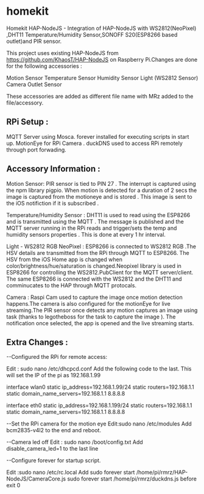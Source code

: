 # homekit

Homekit HAP-NodeJS - Integration of HAP-NodeJS with WS2812(NeoPixel) ,DHT11 Temperature/Humidity Sensor,SONOFF S20(ESP8266 based outlet)and PIR sensor.

This project uses existing HAP-NodeJS from https://github.com/KhaosT/HAP-NodeJS on Raspberry Pi.Changes are done for the following accessories :

Motion Sensor
Temperature Sensor
Humidity Sensor
Light (WS2812 Sensor)
Camera
Outlet Sensor

These accessories are added as different file name with MRz added to the file/accessory.

RPi Setup :
------------
MQTT Server using Mosca.
forever installed for executing scripts in start up.
MotionEye for RPi Camera .
duckDNS used to access RPi remotely through port forwading.


Accessory Information :
---------------------
Motion Sensor:
PIR sensor is tied to PIN 27 . The interrupt is captured using the npm library pigpio. When motion is detected for a duration of 2 secs the image is captured from the motioneye and is stored . This image is sent to the iOS notifiction if it is subscribed .

Temperature/Humidity Sensor :
DHT11 is used to read using the ESP8266 and is transmitted using the MQTT . The message is published and the MQTT server running in the RPi reads and trigger/sets the temp and humidity sensors properties . This is done at every 1 hr interval.

Light - WS2812 RGB NeoPixel :
ESP8266 is connected to WS2812 RGB .The HSV details are transmitted from the RPi through MQTT to ESP8266. The HSV from the iOS Home app is changed when color/brightness/hue/saturation is changed.Neopixel library is used in ESP8266 for controlling the WS2812.PubClient for the MQTT server/client. The same ESP8266 is connected with the WS2812 and the DHT11 and comminucates to the HAP through MQTT protocals.

Camera :
Raspi Cam used to capture the image once motion detection happens.The camera is also configured for the motionEye for live streaming.The PIR sensor once detects any motion captures an image using task (thanks to legotheboss for the task to capture the image ). The notification once selected, the app is opened and the live streaming starts.


Extra Changes :
----------------

--Configured the RPi for remote access:

Edit : sudo nano /etc/dhcpcd.conf
Add the following code to the last. This will set the IP of the pi as 192.168.1.99

interface wlan0
static ip_address=192.168.1.99/24
static routers=192.168.1.1
static domain_name_servers=192.168.1.1 8.8.8.8

interface eth0
static ip_address=192.168.1.199/24
static routers=192.168.1.1
static domain_name_servers=192.168.1.1 8.8.8.8

--Set the RPi camera for the motion eye
Edit:sudo nano /etc/modules
Add bcm2835-v4l2 to the end 
and reboot. 

--Camera led off 
Edit : sudo nano /boot/config.txt
Add 
disable_camera_led=1 
to the last line 

--Configure forever for startup script.

Edit :sudo nano /etc/rc.local 
Add 
sudo forever start /home/pi/rmrz/HAP-NodeJS/CameraCore.js 
sudo forever start /home/pi/rmrz/duckdns.js
before exit 0

